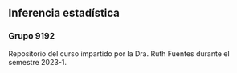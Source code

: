 ## Inferencia estadística
### Grupo 9192

Repositorio del curso impartido por la Dra. Ruth Fuentes durante el semestre 2023-1.
